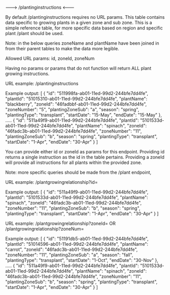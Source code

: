 ---> /plantinginstructions <---

By default /plantinginstructions requires no URL params. This table contains data specific to growing plants in a given zone and sub zone. This is a simple reference table, for more specific data based on region and specific plant /plant should be used.

Note: in the below queries zoneName and plantName have been joined in from their parent tables to make the data more legible.

Allowed URL params: id, zoneId, zoneNum

Having no params or params that do not function will return ALL plant growing instructions.

URL example: /plantinginstructions

Example output:
[
    {
        "id": "511998fa-ab01-11ed-99d2-244bfe7dd4fe",
        "plantId": "51015310-ab01-11ed-99d2-244bfe7dd4fe",
        "plantName": "blackberry",
        "zoneId": "46fadbbf-ab01-11ed-99d2-244bfe7dd4fe",
        "zoneNumber": "5",
        "plantingZoneSub": "a",
        "season": "spring",
        "plantingType": "transplant",
        "startDate": "15-May",
        "endDate": "15-May"
    },
  .....
    {
        "id": "511a49f9-ab01-11ed-99d2-244bfe7dd4fe",
        "plantId": "5101533d-ab01-11ed-99d2-244bfe7dd4fe",
        "plantName": "spinach",
        "zoneId": "46fadc3b-ab01-11ed-99d2-244bfe7dd4fe",
        "zoneNumber": "11",
        "plantingZoneSub": "b",
        "season": "spring",
        "plantingType": "transplant",
        "startDate": "1-Apr",
        "endDate": "30-Apr"
    }
]

You can provide either id or zoneId as params for this endpoint. Providing id returns a single instruction as the id in the table pertains. Providing a zoneId will provide all instructions for all plants within the provided zone.

Note: more specific queries should be made from the /plant endpoint,

URL example: /plantgrowingrelationship?id=<UUID>

Example output:
[
    {
        "id": "511a49f9-ab01-11ed-99d2-244bfe7dd4fe",
        "plantId": "5101533d-ab01-11ed-99d2-244bfe7dd4fe",
        "plantName": "spinach",
        "zoneId": "46fadc3b-ab01-11ed-99d2-244bfe7dd4fe",
        "zoneNumber": "11",
        "plantingZoneSub": "b",
        "season": "spring",
        "plantingType": "transplant",
        "startDate": "1-Apr",
        "endDate": "30-Apr"
    }
]


URL example: /plantgrowingrelationship?zoneId=<UUID> OR /plantgrowingrelationship?zoneNum=<zone number>

Example output:
[
    {
        "id": "51191db5-ab01-11ed-99d2-244bfe7dd4fe",
        "plantId": "51014596-ab01-11ed-99d2-244bfe7dd4fe",
        "plantName": "carrot",
        "zoneId": "46fadc3b-ab01-11ed-99d2-244bfe7dd4fe",
        "zoneNumber": "11",
        "plantingZoneSub": "a",
        "season": "fall",
        "plantingType": "transplant",
        "startDate": "1-Oct",
        "endDate": "30-Nov"
    },
  .....
    {
        "id": "511a49f9-ab01-11ed-99d2-244bfe7dd4fe",
        "plantId": "5101533d-ab01-11ed-99d2-244bfe7dd4fe",
        "plantName": "spinach",
        "zoneId": "46fadc3b-ab01-11ed-99d2-244bfe7dd4fe",
        "zoneNumber": "11",
        "plantingZoneSub": "b",
        "season": "spring",
        "plantingType": "transplant",
        "startDate": "1-Apr",
        "endDate": "30-Apr"
    }
]